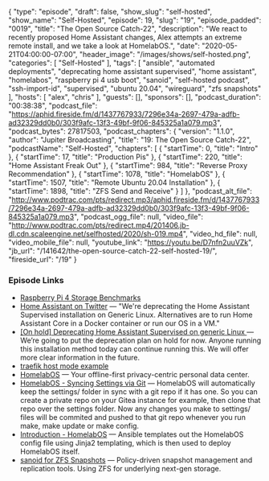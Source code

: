 {
  "type": "episode",
  "draft": false,
  "show_slug": "self-hosted",
  "show_name": "Self-Hosted",
  "episode": 19,
  "slug": "19",
  "episode_padded": "0019",
  "title": "The Open Source Catch-22",
  "description": "We react to recently proposed Home Assistant changes, Alex attempts an extreme remote install, and we take a look at HomelabOS.",
  "date": "2020-05-21T04:00:00-07:00",
  "header_image": "/images/shows/self-hosted.png",
  "categories": [
    "Self-Hosted"
  ],
  "tags": [
    "ansible",
    "automated deployments",
    "deprecating home assistant supervised",
    "home assistant",
    "homelabos",
    "raspberry pi 4 usb boot",
    "sanoid",
    "self-hosted podcast",
    "ssh-import-id",
    "supervised",
    "ubuntu 20.04",
    "wireguard",
    "zfs snapshots"
  ],
  "hosts": [
    "alex",
    "chris"
  ],
  "guests": [],
  "sponsors": [],
  "podcast_duration": "00:38:38",
  "podcast_file": "https://aphid.fireside.fm/d/1437767933/7296e34a-2697-479a-adfb-ad32329dd0b0/303f9afc-13f3-49bf-9f06-845325a1a079.mp3",
  "podcast_bytes": 27817503,
  "podcast_chapters": {
    "version": "1.1.0",
    "author": "Jupiter Broadcasting",
    "title": "19: The Open Source Catch-22",
    "podcastName": "Self-Hosted",
    "chapters": [
      {
        "startTime": 0,
        "title": "Intro"
      },
      {
        "startTime": 17,
        "title": "Production Pis"
      },
      {
        "startTime": 220,
        "title": "Home Assistant Freak Out"
      },
      {
        "startTime": 984,
        "title": "Reverse Proxy Recommendation"
      },
      {
        "startTime": 1078,
        "title": "HomelabOS"
      },
      {
        "startTime": 1507,
        "title": "Remote Ubuntu 20.04 Installation"
      },
      {
        "startTime": 1898,
        "title": "ZFS Send and Receive"
      }
    ]
  },
  "podcast_alt_file": "http://www.podtrac.com/pts/redirect.mp3/aphid.fireside.fm/d/1437767933/7296e34a-2697-479a-adfb-ad32329dd0b0/303f9afc-13f3-49bf-9f06-845325a1a079.mp3",
  "podcast_ogg_file": null,
  "video_file": "http://www.podtrac.com/pts/redirect.mp4/201406.jb-dl.cdn.scaleengine.net/selfhosted/2020/sh-019.mp4",
  "video_hd_file": null,
  "video_mobile_file": null,
  "youtube_link": "https://youtu.be/D7nfn2uuVZk",
  "jb_url": "/141642/the-open-source-catch-22-self-hosted-19/",
  "fireside_url": "/19"
}


### Episode Links

  * [Raspberry Pi 4 Storage Benchmarks](https://storage.jamesachambers.com/ "Raspberry Pi 4 Storage Benchmarks")
  * [Home Assistant on Twitter](https://twitter.com/home_assistant/status/1259217072795639814 "Home Assistant on Twitter") — "We're deprecating the Home Assistant Supervised installation on Generic Linux. Alternatives are to run Home Assistant Core in a Docker container or run our OS in a VM."
  * [[On hold] Deprecating Home Assistant Supervised on generic Linux ](https://www.home-assistant.io/blog/2020/05/09/deprecating-home-assistant-supervised-on-generic-linux/ "\[On hold\] Deprecating Home Assistant Supervised on generic Linux ") — We’re going to put the deprecation plan on hold for now. Anyone running this installation method today can continue running this. We will offer more clear information in the future.
  * [traefik host mode example](https://github.com/IronicBadger/infra/blob/master/dev/traefik/docker-compose.yaml "traefik host mode example")
  * [HomelabOS](https://homelabos.com/ "HomelabOS") — Your offline-first privacy-centric personal data center.
  * [HomelabOS - Syncing Settings via Git](https://homelabos.com/docs/setup/installation/#syncing-settings-via-git "HomelabOS - Syncing Settings via Git") — HomelabOS will automatically keep the settings/ folder in sync with a git repo if it has one. So you can create a private repo on your Gitea instance for example, then clone that repo over the settings folder. Now any changes you make to settings/ files will be commited and pushed to that git repo whenever you run make, make update or make config.
  * [Introduction - HomelabOS](https://homelabos.com/docs/setup/introduction/ "Introduction - HomelabOS") — Ansible templates out the HomelabOS config file using Jinja2 templating, which is then used to deploy HomelabOS itself.
  * [sanoid for ZFS Snapshots](https://github.com/jimsalterjrs/sanoid "sanoid for ZFS Snapshots") — Policy-driven snapshot management and replication tools. Using ZFS for underlying next-gen storage.


